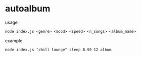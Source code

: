 # autoalbum

usage

`node index.js <genre> <mood> <speed> <n_songs> <album_name>`

example

`node index.js "chill lounge" sleep 0.90 12 album`
